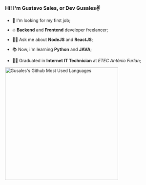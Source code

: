 ### Hi! I'm Gustavo Sales, or Dev Gusales✌

- 🔭 I'm looking for my first job;

- 🔥 **Backend** and **Frontend** developer freelancer;

- 👨‍💻 Ask me about **NodeJS** and **ReactJS**;

- 📚 Now, i'm learning **Python** and **JAVA**;

- 👨‍🎓 Graduated in **Internet IT Technician** at _ETEC Antônio Furlan_;

<img width="370em" src="https://github-readme-stats.vercel.app/api/top-langs/?username=Gusales&layout=compact&count_private=true&show_icons=true&theme=radical" alt="Gusales's Github Most Used Languages">